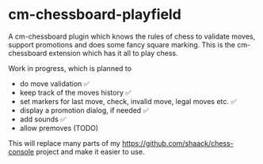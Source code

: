 # cm-chessboard-playfield

A cm-chessboard plugin which knows the rules of chess to validate moves, support promotions and does some fancy square marking. This is the cm-chessboard extension which has it all to play chess.

Work in progress, which is planned to

- do move validation ✅
- keep track of the moves history ✅
- set markers for last move, check, invalid move, legal moves etc. ✅
- display a promotion dialog, if needed ✅
- add sounds ✅
- allow premoves (TODO)

This will replace many parts of my https://github.com/shaack/chess-console project and make it easier to use.


